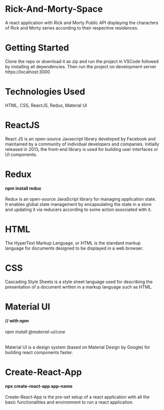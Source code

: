 # Rick-And-Morty-Space
A react application with Rick and Morty Public API displaying the characters of Rick and Morty series according to their respective residences.
# Getting Started
Clone the repo or download it as zip and run the project in VSCode followed by installing all dependencies. Then run the project on development server https://localhost:3000
# Technologies Used
HTML, CSS, ReactJS, Redux, Material UI 
# ReactJS
React JS is an open-source Javascript library developed by Facebook and maintained by a community of individual developers and companies. Initially released in 2013, the front-end library is used for building user interfaces or UI components.
# Redux
#### npm install redux
Redux is an open-source JavaScript library for managing application state. It enables global state management by encapsulating the state in a store and updating it via reducers according to some action associated with it.
# HTML
The HyperText Markup Language, or HTML is the standard markup language for documents designed to be displayed in a web browser.
# CSS
Cascading Style Sheets is a style sheet language used for describing the presentation of a document written in a markup language such as HTML.
# Material UI
#### // with npm
###### npm install @material-ui/core
Material UI is a design system (based on Material Design by Google) for building react components faster.
# Create-React-App
#### npx create-react-app app-name
Create-React-App is the pre-set setup of a react application with all the basic functionalities and environment to run a react application. 
